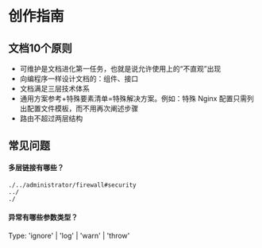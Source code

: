 # 创作指南

## 文档10个原则

* 可维护是文档进化第一任务，也就是说允许使用上的“不直观”出现
* 向编程序一样设计文档的：组件、接口
* 文档满足三层技术体系
* 通用方案参考+特殊要素清单=特殊解决方案。例如：特殊 Nginx 配置只需列出配置文件模板，而不用再次阐述步骤
* 路由不超过两层结构

## 常见问题

#### 多层链接有哪些？

```
./../administrator/firewall#security
../
./
```

#### 异常有哪些参数类型？

Type: 'ignore' | 'log' | 'warn' | 'throw'